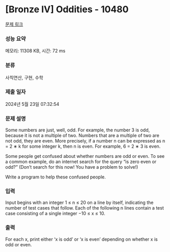 # [Bronze IV] Oddities - 10480 

[문제 링크](https://www.acmicpc.net/problem/10480) 

### 성능 요약

메모리: 11308 KB, 시간: 72 ms

### 분류

사칙연산, 구현, 수학

### 제출 일자

2024년 5월 23일 07:32:54

### 문제 설명

<p>Some numbers are just, well, odd. For example, the number 3 is odd, because it is not a multiple of two. Numbers that are a multiple of two are not odd, they are even. More precisely, if a number n can be expressed as n = 2 ∗ k for some integer k, then n is even. For example, 6 = 2 ∗ 3 is even.</p>

<p>Some people get confused about whether numbers are odd or even. To see a common example, do an internet search for the query “is zero even or odd?” (Don’t search for this now! You have a problem to solve!)</p>

<p>Write a program to help these confused people.</p>

### 입력 

 <p>Input begins with an integer 1 ≤ n ≤ 20 on a line by itself, indicating the number of test cases that follow. Each of the following n lines contain a test case consisting of a single integer −10 ≤ x ≤ 10.</p>

### 출력 

 <p>For each x, print either ‘x is odd’ or ‘x is even’ depending on whether x is odd or even.</p>

